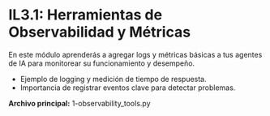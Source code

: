 # IL3.1: Herramientas de Observabilidad y Métricas

En este módulo aprenderás a agregar logs y métricas básicas a tus agentes de IA para monitorear su funcionamiento y desempeño.

- Ejemplo de logging y medición de tiempo de respuesta.
- Importancia de registrar eventos clave para detectar problemas.

**Archivo principal:** 1-observability_tools.py 